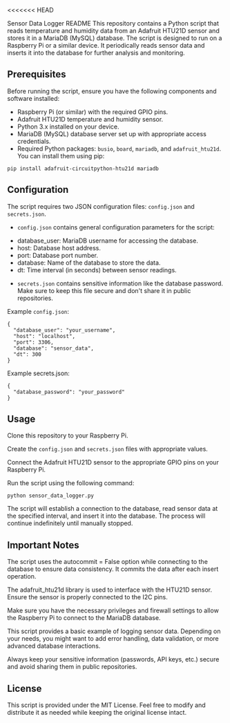 <<<<<<< HEAD

Sensor Data Logger README
This repository contains a Python script that reads temperature and humidity data from an Adafruit HTU21D sensor and stores it in a MariaDB (MySQL) database. The script is designed to run on a Raspberry Pi or a similar device. It periodically reads sensor data and inserts it into the database for further analysis and monitoring.

## Prerequisites
Before running the script, ensure you have the following components and software installed:

- Raspberry Pi (or similar) with the required GPIO pins.
- Adafruit HTU21D temperature and humidity sensor.
- Python 3.x installed on your device.
- MariaDB (MySQL) database server set up with appropriate access credentials.
- Required Python packages: `busio`, `board`, `mariadb`, and `adafruit_htu21d`. You can install them using pip:

`pip install adafruit-circuitpython-htu21d mariadb`

## Configuration
The script requires two JSON configuration files: `config.json` and `secrets.json`.

- `config.json` contains general configuration parameters for the script:
* database_user: MariaDB username for accessing the database.
* host: Database host address.
* port: Database port number.
* database: Name of the database to store the data.
* dt: Time interval (in seconds) between sensor readings.
- `secrets.json` contains sensitive information like the database password. Make sure to keep this file secure and don't share it in public repositories.

Example `config.json`:
```
{
  "database_user": "your_username",
  "host": "localhost",
  "port": 3306,
  "database": "sensor_data",
  "dt": 300
}
```
Example secrets.json:
```
{
  "database_password": "your_password"
}
```
## Usage
Clone this repository to your Raspberry Pi.

Create the `config.json` and `secrets.json` files with appropriate values.

Connect the Adafruit HTU21D sensor to the appropriate GPIO pins on your Raspberry Pi.

Run the script using the following command:

```python sensor_data_logger.py```

The script will establish a connection to the database, read sensor data at the specified interval, and insert it into the database. The process will continue indefinitely until manually stopped.

## Important Notes
The script uses the autocommit = False option while connecting to the database to ensure data consistency. It commits the data after each insert operation.

The adafruit_htu21d library is used to interface with the HTU21D sensor. Ensure the sensor is properly connected to the I2C pins.

Make sure you have the necessary privileges and firewall settings to allow the Raspberry Pi to connect to the MariaDB database.

This script provides a basic example of logging sensor data. Depending on your needs, you might want to add error handling, data validation, or more advanced database interactions.

Always keep your sensitive information (passwords, API keys, etc.) secure and avoid sharing them in public repositories.

## License
This script is provided under the MIT License. Feel free to modify and distribute it as needed while keeping the original license intact.
